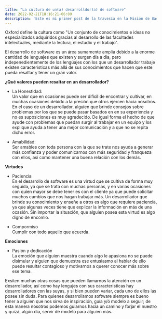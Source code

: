 ```yaml
---
title: "La cultura de un(a) desarrolldor(a) de software"
date: 2022-02-21T18:16:21-06:00
description: 'Este es mi primer post de la travesía en la Misión de Backend con Node JS de Launch X.'
---
```


Oxford define la cultura como "Un conjunto de conocimientos e ideas no especializados adquiridos gracias al desarrollo de las facultades intelectuales, mediante la lectura, el estudio y el trabajo".  

El desarrollo de software es un área sumamente amplia debido a la enorme cantidad de lenguajes que existen y surgen día a día, pero indepenedientemente de los lengüajes con los que un desarrollador trabaje existen características más allá de sus conocimientos que hacen que este pueda resaltar y tener un gran valor.

**¿Qué valores pueden resaltar en un desarrollador?**

- La Honestidad:  
Un valor que en ocasiones puede ser difícil de encontrar y cultivar, en muchas ocasiones debido a la presión que otros ejercen hacia nosotros. En el caso de un desarrollador, alguien que brinde consejos sobre problemas por los que se puede pasar basados en en su experiencia y no es suposiciones es muy agradecido. De igual forma el hecho de que ayude con problemas que puedan surgir al trabajar en un equipo y los explique ayuda a tener una mejor comunicación y a que no se repita dicho error.

- Amabilidad:  
Ser amables con toda persona con la que se trate nos ayuda a generar más confianza y poder comunicarnos con más seguridad y franqueza con ellos, así como mantener una buena relación con los demás.  

**Virtudes**

- Paciencia  
En el desarrollo de software es una virtud que se cultiva de forma muy seguida, ya que se trata con muchas personas, y en varias ocasiones con quien mayor se debe tener es con el cliente ya que puede solicitar muchos cambios que nos hagan trabajar más. Un desarrollador que brinde su conocimiento y enseñe a otros es algo que requiere paciencia, ya que algunas veces tiene que explicar la información en más de una ocasión. Sin importar la situación, que alguien posea esta virtud es algo digno de encomio.

- Compormiso  
Cumplir con todo aquello que acuerda.

**Emociones**

- Pasión y dedicación  
La emoción que alguien muestra cuando algo le apasiona no se puede disimular y alguien que demuestra ese entusiasmo al hablar de ello puede resultar contagioso y motivarnos a querer conocer más sobre ese tema.

Exsiten muchas otras cosas que pueden llamarnos la atención en un desarrollador, así como hay lengujes con sus caracteristicas hay desarrolladores con las suyas, y si bien pueden variar, cada uno de ellos las posee sin duda. Para quienes desarrollamos software siempre es bueno tener a alguien que nos sirva de inspiración, guía y/ó modelo a seguir; de esta manera nosotros podemos guiarnos hacia un camino y forjar el nuestro y quizá, algún dia, servir de modelo para alguien más.
